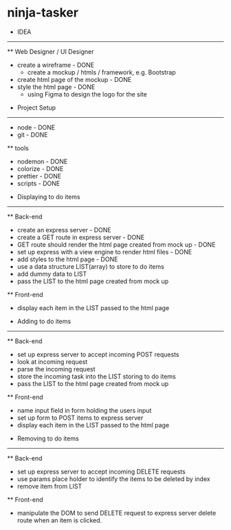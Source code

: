 # ninja-tasker

- IDEA

---

\*\* Web Designer / UI Designer

- create a wireframe - DONE
  - create a mockup / htmls / framework, e.g. Bootstrap
- create html page of the mockup - DONE
- style the html page - DONE
  - using Figma to design the logo for the site

* Project Setup

---

- node - DONE
- git - DONE

\*\* tools

- nodemon - DONE
- colorize - DONE
- prettier - DONE
- scripts - DONE

* Displaying to do items

---

\*\* Back-end

- create an express server - DONE
- create a GET route in express server - DONE
- GET route should render the html page created from mock up - DONE
- set up express with a view engine to render html files - DONE
- add styles to the html page - DONE
- use a data structure LIST(array) to store to do items
- add dummy data to LIST
- pass the LIST to the html page created from mock up

\*\* Front-end

- display each item in the LIST passed to the html page

* Adding to do items

---

\*\* Back-end

- set up express server to accept incoming POST requests
- look at incoming request
- parse the incoming request
- store the incoming task into the LIST storing to do items
- pass the LIST to the html page created from mock up

\*\* Front-end

- name input field in form holding the users input
- set up form to POST items to express server
- display each item in the LIST passed to the html page

* Removing to do items

---

\*\* Back-end

- set up express server to accept incoming DELETE requests
- use params place holder to identify the items to be deleted by index
- remove item from LIST

\*\* Front-end

- manipulate the DOM to send DELETE request to express server delete route when an item is clicked.
